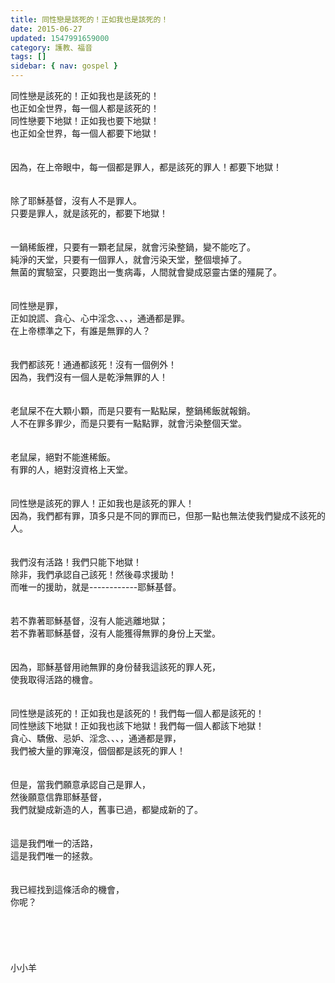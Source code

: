 ```yaml
---
title: 同性戀是該死的！正如我也是該死的！
date: 2015-06-27
updated: 1547991659000
category: 護教、福音
tags: []
sidebar: { nav: gospel }
---
```


<p>同性戀是該死的！正如我也是該死的！<br/>也正如全世界，每一個人都是該死的！<br/><!--more-->同性戀要下地獄！正如我也要下地獄！<br/>也正如全世界，每一個人都要下地獄！<br/><br/><br/>因為，在上帝眼中，每一個都是罪人，都是該死的罪人！都要下地獄！<br/><br/><br/>除了耶穌基督，沒有人不是罪人。<br/>只要是罪人，就是該死的，都要下地獄！<br/><br/><br/>一鍋稀飯裡，只要有一顆老鼠屎，就會污染整鍋，變不能吃了。<br/>純淨的天堂，只要有一個罪人，就會污染天堂，整個壞掉了。<br/>無菌的實驗室，只要跑出一隻病毒，人間就會變成惡靈古堡的殭屍了。<br/><br/><br/>同性戀是罪，<br/>正如說謊、貪心、心中淫念、、、，通通都是罪。<br/>在上帝標準之下，有誰是無罪的人？<br/><br/><br/>我們都該死！通通都該死！沒有一個例外！<br/>因為，我們沒有一個人是乾淨無罪的人！<br/><br/><br/>老鼠屎不在大顆小顆，而是只要有一點點屎，整鍋稀飯就報銷。<br/>人不在罪多罪少，而是只要有一點點罪，就會污染整個天堂。<br/><br/><br/>老鼠屎，絕對不能進稀飯。<br/>有罪的人，絕對沒資格上天堂。<br/><br/><br/>同性戀是該死的罪人！正如我也是該死的罪人！<br/>因為，我們都有罪，頂多只是不同的罪而已，但那一點也無法使我們變成不該死的人。<br/><br/><br/>我們沒有活路！我們只能下地獄！<br/>除非，我們承認自己該死！然後尋求援助！<br/>而唯一的援助，就是------------耶穌基督。<br/><br/><br/>若不靠著耶穌基督，沒有人能逃離地獄；<br/>若不靠著耶穌基督，沒有人能獲得無罪的身份上天堂。<br/><br/><br/>因為，耶穌基督用祂無罪的身份替我這該死的罪人死，<br/>使我取得活路的機會。<br/><br/><br/>同性戀是該死的！正如我也是該死的！我們每一個人都是該死的！<br/>同性戀該下地獄！正如我也該下地獄！我們每一個人都該下地獄！<br/>貪心、驕傲、忌妒、淫念、、、，通通都是罪，<br/>我們被大量的罪淹沒，個個都是該死的罪人！<br/><br/><br/>但是，當我們願意承認自己是罪人，<br/>然後願意信靠耶穌基督，<br/>我們就變成新造的人，舊事已過，都變成新的了。<br/><br/><br/>這是我們唯一的活路，<br/>這是我們唯一的拯救。<br/><br/><br/>我已經找到這條活命的機會，<br/>你呢？<br/><br/><br/><br/><br/><br/>小小羊<br/><br/><br/><br/><br/></p>